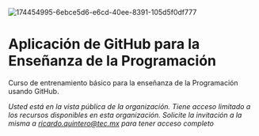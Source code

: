 ![174454995-6ebce5d6-e6cd-40ee-8391-105d5f0df777](https://user-images.githubusercontent.com/55771796/183143437-0019fae2-2de8-4560-869a-56c7ded95f51.png)

# Aplicación de GitHub para la Enseñanza de la Programación

Curso de entrenamiento básico para la enseñanza de la Programación usando GitHub.

*Usted está en la vista pública de la organización. Tiene acceso limitado a los recursos disponibles en esta organización. Solicite la invitación a la misma a ricardo.quintero@tec.mx para tener acceso completo*
